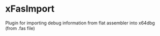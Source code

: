 # xFasImport
Plugin for importing debug information from flat assembler into x64dbg (from .fas file)

